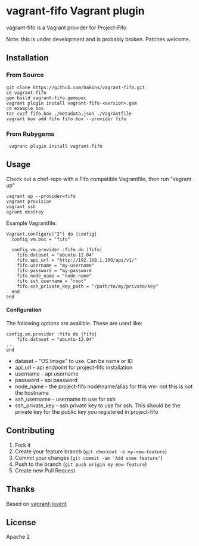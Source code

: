 # vagrant-fifo Vagrant plugin

vagrant-fifo is a Vagrant provider for Project-Fifo

Note: this is under development and is probably broken. Patches welcome.

## Installation

### From Source

    git clone https://github.com/bakins/vagrant-fifo.git
    cd vagrant-fifo
    gem build vagrant-fifo.gemspec
    vagrant plugin install vagrant-fifo-<version>.gem
    cd example_box
    tar cvzf fifo.box ./metadata.json ./Vagrantfile
    vagrant box add fifo fifo.box --provider fifo

### From Rubygems

     vagrant plugin install vagrant-fifo

## Usage

Check out a chef-repo with a Fifo compatible Vagrantfile, then run "vagrant up"

    vagrant up --provider=fifo
    vagrant provision
    vagrant ssh
    agrant destroy

Example Vagrantfile:

    Vagrant.configure("2") do |config|
      config.vm.box = "fifo"

      config.vm.provider :fifo do |fifo|
        fifo.dataset = "ubuntu-12.04"
        fifo.api_url = "http://192.168.1.100/api/v1/"
        fifo.username = "my-username"
        fifo.password = "my-password
        fifo.node_name = "node-name"
        fifo.ssh_username = "root"
        fifo.ssh_private_key_path = "/path/to/my/private/key"
      end
    end

#### Configuration

The following options are availible. These are used like:

    config.vm.provider :fifo do |fifo|
        fifo.dataset = "ubuntu-12.04"
	...
    end

* dataset - "OS Image" to use. Can be name or ID
* api_url - api endpoint for project-fifo installation
* username - api username
* password - api password
* node_name - the project-fifo node\name/alias for this vm- not this
  is not the hostname
* ssh_username - username to use for ssh
* ssh\_private\_key - ssh private key to use for ssh. This should be
  the private key for the public key you registered in project-fifo

## Contributing

1. Fork it
2. Create your feature branch (`git checkout -b my-new-feature`)
3. Commit your changes (`git commit -am 'Add some feature'`)
4. Push to the branch (`git push origin my-new-feature`)
5. Create new Pull Request

## Thanks

Based on [vagrant-joyent](https://github.com/someara/vagrant-joyent)

## License
Apache 2
